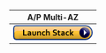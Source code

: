 |A/P Multi-AZ|
|:-:|
|[![Deploy to AWS](https://github.com/40net-cloud/fortinet-aws-solutions/blob/master/FortiGate/Active-Passive-Multi-Zone/images/aws_cft_image.png)](https://console.aws.amazon.com/cloudformation/home#/stacks/create/review?templateURL=https://ftnt-cfts.s3.amazonaws.com/fgt/FGT_AP_HA_XAZ_newVPC_PAYG.template_v2.yaml&stackName=FortiGate-Active-Passive-Cluster)|
